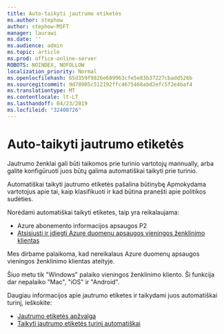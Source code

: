 ```yaml
---
title: Auto-taikyti jautrumo etiketės
ms.author: stephow
author: stephow-MSFT
manager: laurawi
ms.date: ''
ms.audience: admin
ms.topic: article
ms.prod: office-online-server
ROBOTS: NOINDEX, NOFOLLOW
localization_priority: Normal
ms.openlocfilehash: 65d359f9826e689963cfe5e83b37227cbadd526b
ms.sourcegitcommit: 9d78905c512192ffc4675468abd2efc5f2e4baf4
ms.translationtype: MT
ms.contentlocale: lt-LT
ms.lasthandoff: 04/23/2019
ms.locfileid: "32408726"
---
```

# <a name="auto-apply-sensitivity-labels"></a>Auto-taikyti jautrumo etiketės

Jautrumo ženklai gali būti taikomos prie turinio vartotojų mannually, arba galite konfigūruoti juos būtų galima automatiškai taikyti prie turinio.

Automatiškai taikyti jautrumo etiketės pašalina būtinybę Apmokydama vartotojus apie tai, kaip klasifikuoti ir kad būtina pranešti apie politikos sudėties.

Norėdami automatiškai taikyti etiketes, taip yra reikalaujama:

- Azure abonemento informacijos apsaugos P2
- [Atsisiųsti ir įdiegti Azure duomenų apsaugos vieningos ženklinimo klientas](https://docs.microsoft.com/en-us/azure/information-protection/rms-client/install-unifiedlabelingclient-app)

Mes dirbame palaikoma, kad nereikalaus Azure duomenų apsaugos vieningos ženklinimo klientas ateityje.

Šiuo metu tik "Windows" palaiko vieningos ženklinimo kliento.  Ši funkcija dar nepalaiko "Mac", "iOS" ir "Android".

Daugiau informacijos apie jautrumo etiketes ir taikydami juos automatiškai turinį, ieškokite:

- [Jautrumo etiketės apžvalga](https://docs.microsoft.com/en-us/office365/securitycompliance/sensitivity-labels)
- [Taikyti jautrumo etiketės turinį automatiškai](https://docs.microsoft.com/en-us/office365/securitycompliance/apply_sensitivity_label_automatically)